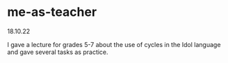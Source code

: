 # me-as-teacher

18.10.22

I gave a lecture for grades 5-7 about the use of cycles in the Idol language and gave several tasks as practice.
